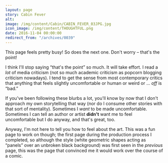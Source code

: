 ```yaml
---
layout: page
story: Cabin Fever
alt:
image: /img/content/Cabin/CABIN_FEVER_03JPG.jpg
icon_image: /img/content/THOUGHTFUL.png
date: 2016-11-04 00:00:00
redirect_from: "/archives/0039"
---
```



This page feels pretty busy! So does the next one. Don't worry – that's the point!

I think I'll stop saying “that's the point” so much. It will take effort. I read a *lot* of media criticism (not so much academic criticism as popcorn blogging criticism nowadays). I tend to get the sense from most contemporary critics that anything that feels slightly uncomfortable or human or weird or … *off* is “bad.”

If you've been following these blurbs a lot, you'll know by now that I don't approach my own storytelling that way (nor do I consume other stories with that sort of mentality). Sometimes I *want* to be made uncomfortable. Sometimes I can tell an author or artist **didn't** want me to feel uncomfortable but I do anyway, and that's great, too.

Anyway, I'm not here to tell you how to feel about the art. This was a fun page to work on though; the first page during the production process I completed, so although the style (white geometric shapes acting as “panels” over an unbroken black background) was first seen in the *previous* page, this was the page that convinced me it would work over the course of a comic.
